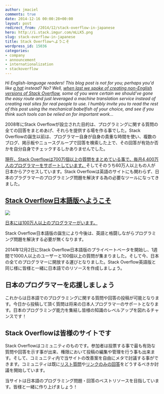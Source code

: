 ```yaml
---
author: jmaciel
comments: true
date: 2014-12-16 00:00:28+00:00
layout: post
redirect_from: /2014/12/stack-overflow-in-japanese
hero: http://i.stack.imgur.com/mLLK5.png
slug: stack-overflow-in-japanese
title: Stack Overflowへようこそ
wordpress_id: 15036
categories:
- company
- announcement
- internationalization
- stackoverflow
---
```


_Hi English-language readers! This blog post is not for you; perhaps you'd like [a hat](http://blog.stackoverflow.com/2014/12/winter-bash-2014/) instead? No? Well, [when last we spoke of creating non-English versions of Stack Overflow](http://blog.stackoverflow.com/2014/02/cant-we-all-be-reasonable-and-speak-english/), some of you were certain we should've gone the easy route and just leveraged a machine translation service instead of creating real sites for real people to use. I humbly invite you to read the rest of this post using the mechanical babelfish of your choice, and see if you think such tools can be relied on for important work..._


2008年にStack Overflowが設立された目的は、プログラミングに関する質問の全ての回答をまとめあげ、それらを提供する場を作る事でした。Stack Overflowの誕生以前は、プログラマー自身が自身の貴重な時間を使い、複数のブログ、掲示板やニュースグループで回答を検索した上で、その回答が有効か否かを自分自身でチェックするしかありませんでした。





[現在、Stack Overflowは700万個以上の質問をまとめている事で、毎月4,400万人のプログラマーをサポートしています。](https://www.quantcast.com/stackoverflow.com)そしてそのうち60万人以上もの人が日本からアクセスしています。Stack Overflowは英語のサイトにも関わらず、日本のプラグラマーのプログラミング問題を解決する為の必要なツールになってきました。





## [Stack Overflow日本語版へようこそ](http://ja.stackoverflow.com/)



[![](http://i.stack.imgur.com/mLLK5.png)](http://ja.stackoverflow.com/)





[日本には100万人以上のプログラマーがいます。](http://utashiro.hatenablog.com/entry/20090617/1245201611)




Stack Overflow日本語版の誕生により今後は、英語と格闘しながらプログラミング問題を解決する必要が無くなります。








2014年12月2日にStack Overflow日本語版のプライベートベータを開始し、1週間で1000人以上のユーザーと100個以上の質問が集まりました。そして今、日本の全てのプログラマーに開放する運びとなりました。Stack Overflow英語版と同じ様に皆様と一緒に日本語でのリソースを作成しましょう。





## 日本のプログラマーを応援しましょう





これからは日本語でのプログラミングに関する質問や回答の投稿が可能となります。今日から投稿して頂く質問は将来の日本人プログラマーのサポートとなります。日本のプログラミング能力を集結し皆様の知識のレベルアップを図れるチャンスです！





## Stack Overflowは皆様のサイトです





Stack Overflowはコミュニティのものです。参加者は投票する事で最も有効な質問や回答を示す事が出来、権限において投稿の編集や管理を行う事も出来ます。そして、コミュニティ内で当サイトの改善案を自由にメタで討議する事ができます。コミュニティは既に[リスト質問](http://meta.ja.stackoverflow.com/questions/1381/x%E3%81%AE%E4%B8%80%E8%A6%A7%E3%81%8C%E7%9F%A5%E3%82%8A%E3%81%9F%E3%81%84-%E3%81%A8%E3%81%84%E3%81%86%E8%B3%AA%E5%95%8F%E3%81%AE%E5%82%BE%E5%90%91%E3%81%A8%E4%BB%96%E3%82%B5%E3%82%A4%E3%83%88%E3%81%A7%E3%81%AE%E5%AF%BE%E5%BF%9C)や[リンクのみの回答](http://meta.ja.stackoverflow.com/questions/257/%E8%B3%AA%E5%95%8F%E3%81%AE%E5%86%85%E5%AE%B9%E3%81%8C%E8%8B%B1%E8%AA%9E%E7%89%88so%E3%81%A8%E9%87%8D%E8%A4%87%E3%81%99%E3%82%8B%E5%A0%B4%E5%90%88%E3%81%AE%E5%BC%95%E7%94%A8%E3%83%9E%E3%83%8A%E3%83%BC)をどうするべきか討議を開始しています。




当サイトは日本語のプログラミング問題・回答のベストリソースを目指しています。皆様と一緒に作り上げましょう！

